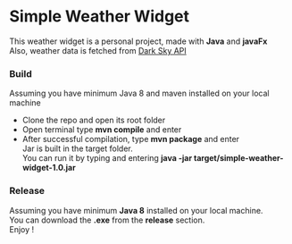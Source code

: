 # Simple Weather Widget
This weather widget is a personal project, made with **Java** and **javaFx**<br/>
Also, weather data is fetched from [Dark Sky API](https://darksky.net/)
### Build 
Assuming you have minimum Java 8 and maven installed on your local machine
- Clone the repo and open its root folder
- Open terminal type **mvn compile** and enter
- After successful compilation, type **mvn package** and enter<br/>
Jar is built in the target folder. <br/>
You can run it by typing and entering **java -jar target/simple-weather-widget-1.0.jar**
### Release
Assuming you have minimum **Java 8** installed on your local machine.<br/>
You can download the **.exe** from the **release** section. <br/>
Enjoy !



